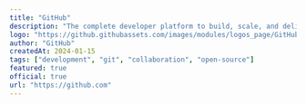```yaml
---
title: "GitHub"
description: "The complete developer platform to build, scale, and deliver secure software."
logo: "https://github.githubassets.com/images/modules/logos_page/GitHub-Mark.png"
author: "GitHub"
createdAt: 2024-01-15
tags: ["development", "git", "collaboration", "open-source"]
featured: true
official: true
url: "https://github.com"
---
```

